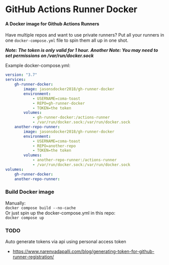 # GitHub Actions Runner Docker

#### A Docker image for Github Actions Runners

Have multiple repos and want to use private runners? Put all your runners in one `docker-compose.yml` file to spin them all up in one shot.

**_Note: The token is only valid for 1 hour._**
**_Another Note: You may need to set permissions on /var/run/docker.sock_**

Example docker-compose.yml:

```yaml
version: "3.7"
services:
    gh-runner-docker:
        image: jasonsdocker2018/gh-runner-docker
        environment:
            - USERNAME=coma-toast
            - REPO=gh-runner-docker
            - TOKEN=the token
        volumes:
            - gh-runner-docker:/actions-runner
            - /var/run/docker.sock:/var/run/docker.sock
    another-repo-runner:
        image: jasonsdocker2018/gh-runner-docker
        environment:
            - USERNAME=coma-toast
            - REPO=another-repo
            - TOKEN=the token
        volumes:
            - another-repo-runner:/actions-runner
            - /var/run/docker.sock:/var/run/docker.sock
volumes:
    gh-runner-docker:
    another-repo-runner:
```

### Build Docker image

Manually:  
`docker compose build --no-cache`  
Or just spin up the docker-compose.yml in this repo:  
`docker compose up`

### TODO

Auto generate tokens via api using personal access token

-   https://www.narenvadapalli.com/blog/generating-token-for-github-runner-registration/
